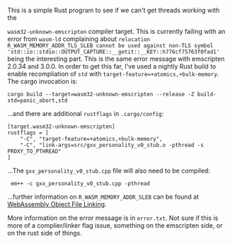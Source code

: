 This is a simple Rust program to see if we can't get threads working with the

`wasm32-unknown-emscripten` compiler target.  This is currently failing with an
error from `wasm-ld` complaining about `relocation R_WASM_MEMORY_ADDR_TLS_SLEB cannot be used against non-TLS symbol 'std::io::stdio::OUTPUT_CAPTURE::__getit::__KEY::h776cf75763f0fad1'`
being the interesting part.  This is the same error message with emscripten
2.0.34 and 3.0.0.  In order to get this far, I've used a nightly Rust build to
enable recompliation of `std` with `target-feature=+atomics,+bulk-memory`.  The
cargo invocation is:

    cargo build --target=wasm32-unknown-emscripten --release -Z build-std=panic_abort,std

...and there are additional `rustflags` in `.cargo/config`:

    [target.wasm32-unknown-emscripten]
    rustflags = [
        "-C", "target-feature=+atomics,+bulk-memory", 
        "-C", "link-args=src/gxx_personality_v0_stub.o -pthread -s PROXY_TO_PTHREAD"
    ]

...The `gxx_personality_v0_stub.cpp` file will also need to be compiled:

     em++ -c gxx_personality_v0_stub.cpp -pthread

...further information on `R_WASM_MEMORY_ADDR_SLEB` can be found at
[WebAssembly Object File
Linking](https://github.com/WebAssembly/tool-conventions/blob/main/Linking.md).

More information on the error message is in `error.txt`.  Not sure if this is
more of a complier/linker flag issue, something on the emscripten side, or on
the rust side of things.

